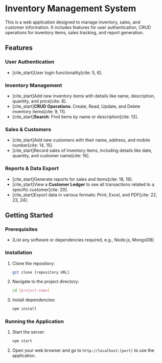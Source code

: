 # Inventory Management System

This is a web application designed to manage inventory, sales, and customer information. It includes features for user authentication, CRUD operations for inventory items, sales tracking, and report generation.

## Features

### User Authentication
- [cite_start]User login functionality[cite: 5, 6].

### Inventory Management
- [cite_start]Add new inventory items with details like name, description, quantity, and price[cite: 8].
- [cite_start]**CRUD Operations**: Create, Read, Update, and Delete inventory items[cite: 9, 11].
- [cite_start]**Search**: Find items by name or description[cite: 13].

### Sales & Customers
- [cite_start]Add new customers with their name, address, and mobile number[cite: 14, 15].
- [cite_start]Record sales of inventory items, including details like date, quantity, and customer name[cite: 16].

### Reports & Data Export
- [cite_start]Generate reports for sales and items[cite: 18, 19].
- [cite_start]View a **Customer Ledger** to see all transactions related to a specific customer[cite: 20].
- [cite_start]Export data in various formats: Print, Excel, and PDF[cite: 22, 23, 24].

## Getting Started

### Prerequisites

- [List any software or dependencies required, e.g., Node.js, MongoDB]

### Installation

1.  Clone the repository:
    ```sh
    git clone [repository URL]
    ```

2.  Navigate to the project directory:
    ```sh
    cd [project-name]
    ```

3.  Install dependencies:
    ```sh
    npm install
    ```

### Running the Application

1.  Start the server:
    ```sh
    npm start
    ```

2.  Open your web browser and go to `http://localhost:[port]` to use the application.